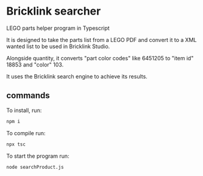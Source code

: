 # Bricklink searcher

LEGO parts helper program in Typescript

It is designed to take the parts list from a LEGO PDF and convert it to a XML wanted list to be used in Bricklink Studio.

Alongside quantity, it converts "part color codes" like 6451205 to "item id" 18853 and "color" 103.

It uses the Bricklink search engine to achieve its results.

## commands 

To install, run:
```bash
npm i
```

To compile run: 
```bash
npx tsc
```

To start the program run:
```bash
node searchProduct.js
```